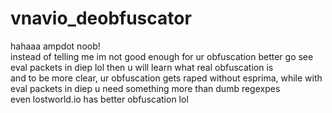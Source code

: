 # vnavio_deobfuscator
hahaaa ampdot noob!  
instead of telling me im not good enough for ur obfuscation better go see eval packets in diep lol then u will learn what real obfuscation is  
and to be more clear, ur obfuscation gets raped without esprima, while with eval packets in diep u need something more than dumb regexpes  
even lostworld.io has better obfuscation lol
